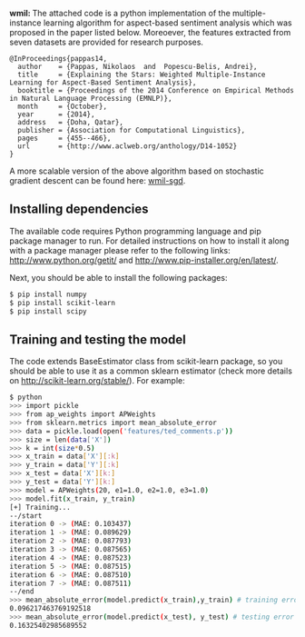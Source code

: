 <b>wmil: </b> The attached code is a python implementation of the multiple-instance learning algorithm for aspect-based 
sentiment analysis which was proposed in the paper listed below. Moreoever, the features 
extracted from seven datasets are provided for research purposes. 

```
@InProceedings{pappas14,
  author    = {Pappas, Nikolaos  and  Popescu-Belis, Andrei},
  title     = {Explaining the Stars: Weighted Multiple-Instance Learning for Aspect-Based Sentiment Analysis},
  booktitle = {Proceedings of the 2014 Conference on Empirical Methods in Natural Language Processing (EMNLP)},
  month     = {October},
  year      = {2014},
  address   = {Doha, Qatar},
  publisher = {Association for Computational Linguistics},
  pages     = {455--466},
  url       = {http://www.aclweb.org/anthology/D14-1052}
}
```


A more scalable version of the above algorithm based on stochastic gradient descent can be found here: <a href="http://github.com/nik0spapp/wmil-sgd"> wmil-sgd</a>. 

Installing dependencies
------------
The available code requires Python programming language and pip package manager to run. 
For detailed instructions on how to install it along with a package manager please refer 
to the following links: http://www.python.org/getit/ and http://www.pip-installer.org/en/latest/.

Next, you should be able to install the following packages: <br />
```bash
$ pip install numpy 
$ pip install scikit-learn
$ pip install scipy
```

Training and testing the model
------------
The code extends BaseEstimator class from scikit-learn package, so you should be able to use it as a common sklearn estimator (check more details on http://scikit-learn.org/stable/). For example:
```bash
$ python
>>> import pickle
>>> from ap_weights import APWeights
>>> from sklearn.metrics import mean_absolute_error
>>> data = pickle.load(open('features/ted_comments.p'))
>>> size = len(data['X'])
>>> k = int(size*0.5)
>>> x_train = data['X'][:k]
>>> y_train = data['Y'][:k]
>>> x_test = data['X'][k:]
>>> y_test = data['Y'][k:]
>>> model = APWeights(20, e1=1.0, e2=1.0, e3=1.0)
>>> model.fit(x_train, y_train)
[+] Training...
--/start
iteration 0 -> (MAE: 0.103437)
iteration 1 -> (MAE: 0.089629)
iteration 2 -> (MAE: 0.087793)
iteration 3 -> (MAE: 0.087565)
iteration 4 -> (MAE: 0.087523)
iteration 5 -> (MAE: 0.087515)
iteration 6 -> (MAE: 0.087510)
iteration 7 -> (MAE: 0.087511)
--/end
>>> mean_absolute_error(model.predict(x_train),y_train) # training error
0.096217463769192518
>>> mean_absolute_error(model.predict(x_test), y_test) # testing error
0.16325402985689552
```
